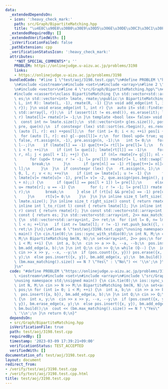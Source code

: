 ```yaml
---
data:
  _extendedDependsOn:
  - icon: ':heavy_check_mark:'
    path: src/Graph/BipartiteMatching.hpp
    title: "\u4E8C\u90E8\u30B0\u30E9\u30D5\u306E\u30DE\u30C3\u30C1\u30F3\u30B0"
  _extendedRequiredBy: []
  _extendedVerifiedWith: []
  _isVerificationFailed: false
  _pathExtension: cpp
  _verificationStatusIcon: ':heavy_check_mark:'
  attributes:
    '*NOT_SPECIAL_COMMENTS*': ''
    PROBLEM: https://onlinejudge.u-aizu.ac.jp/problems/3198
    links:
    - https://onlinejudge.u-aizu.ac.jp/problems/3198
  bundledCode: "#line 1 \"test/aoj/3198.test.cpp\"\n#define PROBLEM \"https://onlinejudge.u-aizu.ac.jp/problems/3198\"\
    \n#include <iostream>\n#include <set>\n#include <array>\n#line 2 \"src/Graph/BipartiteMatching.hpp\"\
    \n#include <vector>\n#line 4 \"src/Graph/BipartiteMatching.hpp\"\n#include <algorithm>\n\
    #include <cassert>\nclass BipartiteMatching {\n std::vector<std::array<int, 2>>\
    \ es;\n std::vector<int> lmate, rmate;\npublic:\n BipartiteMatching() {}\n BipartiteMatching(int\
    \ L, int R): lmate(L, -1), rmate(R, -1) {}\n void add_edge(int l, int r) { es.push_back({l,\
    \ r}); }\n void erase_edge(int l, int r) {\n  auto it= std::find(es.begin(), es.end(),\
    \ std::array{l, r});\n  if (assert(it != es.end()), es.erase(it); lmate[l] ==\
    \ r) lmate[l]= rmate[r]= -1;\n }\n template <bool lex= false> void build() {\n\
    \  const int n= lmate.size();\n  std::vector<int> g(es.size()), pos(n + 1), rt,\
    \ pre, que(n);\n  if constexpr (lex) std::sort(es.rbegin(), es.rend());\n  for\
    \ (auto [l, r]: es) ++pos[l];\n  for (int i= 0; i < n; ++i) pos[i + 1]+= pos[i];\n\
    \  for (auto [l, r]: es) g[--pos[l]]= r;\n  for (bool upd= true; upd;) {\n   upd=\
    \ false, rt.assign(n, -1), pre.assign(n, -1);\n   int t= 0;\n   for (int l= n;\
    \ l--;)\n    if (lmate[l] == -1) que[t++]= rt[l]= pre[l]= l;\n   for (int i= 0;\
    \ i < t; ++i)\n    if (int l= que[i]; lmate[rt[l]] == -1)\n     for (int j= pos[l],\
    \ r, nl; j < pos[l + 1]; ++j) {\n      if (nl= rmate[r= g[j]]; nl == -1) {\n \
    \      for (upd= true; r != -1; l= pre[l]) rmate[r]= l, std::swap(lmate[l], r);\n\
    \       break;\n      }\n      if (pre[nl] == -1) rt[que[t++]= nl]= rt[pre[nl]=\
    \ l];\n     }\n  }\n  if constexpr (lex) {\n   rt.assign(n, 1);\n   for (int v=\
    \ 0, l, r; v < n; ++v)\n    if (int u= lmate[v]; u != -1) {\n     for (pre.assign(n,\
    \ lmate[v]= rmate[u]= -1), pre[l= v]= -2, que.assign(pos.begin(), pos.begin()\
    \ + n);;) {\n      if (que[l] == pos[l + 1]) l= pre[l];\n      else if (r= g[que[l]++],\
    \ u= rmate[r]; u == -1) {\n       for (; r != -1; l= pre[l]) rmate[r]= l, std::swap(lmate[l],\
    \ r);\n       break;\n      } else if (rt[u] && pre[u] == -1) pre[u]= l, l= u;\n\
    \     }\n     rt[v]= 0;\n    }\n  }\n }\n inline size_t left_size() const { return\
    \ lmate.size(); }\n inline size_t right_size() const { return rmate.size(); }\n\
    \ inline int l_to_r(int l) const { return lmate[l]; }\n inline int r_to_l(int\
    \ r) const { return rmate[r]; }\n const std::vector<std::array<int, 2>> &edges()\
    \ const { return es; }\n std::vector<std::array<int, 2>> max_matching() const\
    \ {\n  std::vector<std::array<int, 2>> ret;\n  for (int l= 0, n= lmate.size();\
    \ l < n; ++l)\n   if (int r= lmate[l]; r != -1) ret.push_back({l, r});\n  return\
    \ ret;\n }\n};\n#line 6 \"test/aoj/3198.test.cpp\"\nusing namespace std;\nsigned\
    \ main() {\n cin.tie(0);\n ios::sync_with_stdio(0);\n int N, M;\n cin >> N >>\
    \ M;\n BipartiteMatching bm(N, N);\n set<array<int, 2>> pos;\n for (int i= 0;\
    \ i < M; ++i) {\n  int a, b;\n  cin >> a >> b, --a, --b;\n  pos.insert({a, b}),\
    \ bm.add_edge(a, b);\n }\n int Q;\n cin >> Q;\n while (Q--) {\n  int x, y;\n \
    \ cin >> x >> y, --x, --y;\n  if (pos.count({x, y})) pos.erase({x, y}), bm.erase_edge(x,\
    \ y);\n  else pos.insert({x, y}), bm.add_edge(x, y);\n  bm.build();\n  cout <<\
    \ (bm.max_matching().size() == N ? \"Yes\" : \"No\") << '\\n';\n }\n return 0;\n\
    }\n"
  code: "#define PROBLEM \"https://onlinejudge.u-aizu.ac.jp/problems/3198\"\n#include\
    \ <iostream>\n#include <set>\n#include <array>\n#include \"src/Graph/BipartiteMatching.hpp\"\
    \nusing namespace std;\nsigned main() {\n cin.tie(0);\n ios::sync_with_stdio(0);\n\
    \ int N, M;\n cin >> N >> M;\n BipartiteMatching bm(N, N);\n set<array<int, 2>>\
    \ pos;\n for (int i= 0; i < M; ++i) {\n  int a, b;\n  cin >> a >> b, --a, --b;\n\
    \  pos.insert({a, b}), bm.add_edge(a, b);\n }\n int Q;\n cin >> Q;\n while (Q--)\
    \ {\n  int x, y;\n  cin >> x >> y, --x, --y;\n  if (pos.count({x, y})) pos.erase({x,\
    \ y}), bm.erase_edge(x, y);\n  else pos.insert({x, y}), bm.add_edge(x, y);\n \
    \ bm.build();\n  cout << (bm.max_matching().size() == N ? \"Yes\" : \"No\") <<\
    \ '\\n';\n }\n return 0;\n}"
  dependsOn:
  - src/Graph/BipartiteMatching.hpp
  isVerificationFile: true
  path: test/aoj/3198.test.cpp
  requiredBy: []
  timestamp: '2023-03-09 17:39:21+09:00'
  verificationStatus: TEST_ACCEPTED
  verifiedWith: []
documentation_of: test/aoj/3198.test.cpp
layout: document
redirect_from:
- /verify/test/aoj/3198.test.cpp
- /verify/test/aoj/3198.test.cpp.html
title: test/aoj/3198.test.cpp
---
```

